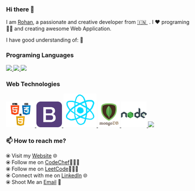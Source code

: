 ### Hi there 👋 

I am [Rohan](https://rohansharma06.github.io/rohanportfolio/), a passionate and creative developer from [🇮🇳 ](https://en.wikipedia.org/wiki/India)&nbsp;. I ❤️ programing 👨‍💻 and creating awesome Web Application.


I have good understanding of: 🎯

### Programing Languages

<p float="left">
  <a href="https://en.wikipedia.org/wiki/C_(programming_language)" target="_blank" >
    <img src="https://gifimage.net/wp-content/uploads/2017/10/c-gif-7.gif"  height="90" />
  </a>
  <a href="https://en.wikipedia.org/wiki/C%2B%2B" target="_blank" >
    <img src="https://2.bp.blogspot.com/-z3HC6lmULWs/VY04-cq47kI/AAAAAAAAAwQ/WH7RVNF_ZcA/s1600/f0ff536eb8244be3a825803e6f04f499.gif"  height="90" />
  </a>
  <a href="https://go.java/?intcmp=gojava-banner-java-com" target="_blank" >
    <img src="https://www.logigroup.ma/images/modules/technologies/dev/developpement_java_maroc.gif"  height="70" />
  </a>
 </p>
  
  ### Web Technologies
  
  <p float="left" >
      <a href="https://www.w3.org/wiki/The_web_standards_model_-_HTML_CSS_and_JavaScript" target="_blank" >
        <img src="/images/hcj.png" height="70" />
      </a>
    <a href="https://getbootstrap.com/" target="_blank" >
      <img src="/images/bootstrap.png"  height="70" />
    </a>
    <a href="https://reactjs.org/" target="_blank" >
      <img src="/images/react.gif"  height="92"  />
    </a>
    <a href="https://www.mongodb.com/" target="_blank" >
      <img src="/images/mongo.gif"  height="70"  />
    </a>
    <a href="https://nodejs.org/en/" target="_blank" >
      <img src="/images/node.webp"  height="70"  />
    </a>
    <a href="http://www.passportjs.org/" target="_blank" >
      <img src="https://miro.medium.com/max/400/1*YI1tt4kGzvea-v4dAhZ90w.png"  height="70"  />
    </a>
  </p>


  
  
### 📫 How to reach me? 

  ⦿ Visit my [Website](https://rohansharma06.github.io/rohanportfolio/) 🌐 <br>
  ⦿ Follow me on [CodeChef](https://www.codechef.com/users/sharma_rohan)👨🏻‍💻 <br>
  ⦿ Follow me on [LeetCode](https://leetcode.com/sharma_rohan/)👨🏻‍💻 <br>
  ⦿ Connect with me on [LinkedIn](https://www.linkedin.com/in/rohan-sharmaa/) 🌐 <br>
  ⦿ Shoot Me an [Email](mailto:rohansharma251998@gmail.com) 💌 <br>



